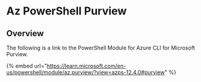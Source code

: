 # Az PowerShell Purview

## Overview

The following is a link to the PowerShell Module for Azure CLI for Microsoft Purview.

{% embed url="https://learn.microsoft.com/en-us/powershell/module/az.purview/?view=azps-12.4.0#purview" %}

